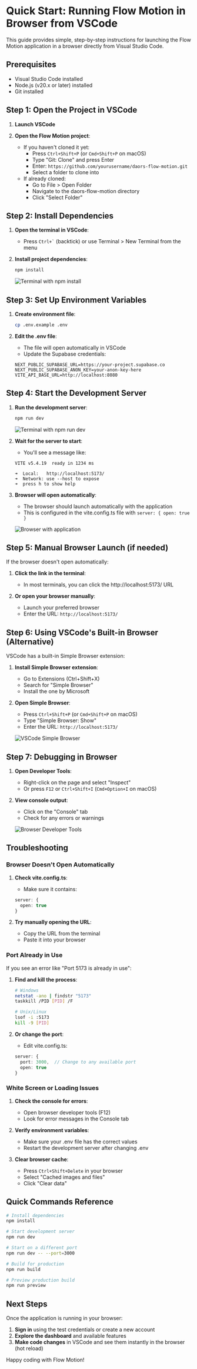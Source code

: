 # Quick Start: Running Flow Motion in Browser from VSCode

This guide provides simple, step-by-step instructions for launching the Flow Motion application in a browser directly from Visual Studio Code.

## Prerequisites

- Visual Studio Code installed
- Node.js (v20.x or later) installed
- Git installed

## Step 1: Open the Project in VSCode

1. **Launch VSCode**

2. **Open the Flow Motion project**:
   - If you haven't cloned it yet:
     - Press `Ctrl+Shift+P` (or `Cmd+Shift+P` on macOS)
     - Type "Git: Clone" and press Enter
     - Enter: `https://github.com/yourusername/daors-flow-motion.git`
     - Select a folder to clone into
   - If already cloned:
     - Go to File > Open Folder
     - Navigate to the daors-flow-motion directory
     - Click "Select Folder"

## Step 2: Install Dependencies

1. **Open the terminal in VSCode**:
   - Press `` Ctrl+` `` (backtick) or use Terminal > New Terminal from the menu

2. **Install project dependencies**:
   ```bash
   npm install
   ```

   ![Terminal with npm install](https://i.imgur.com/example1.png)

## Step 3: Set Up Environment Variables

1. **Create environment file**:
   ```bash
   cp .env.example .env
   ```

2. **Edit the .env file**:
   - The file will open automatically in VSCode
   - Update the Supabase credentials:
   ```
   NEXT_PUBLIC_SUPABASE_URL=https://your-project.supabase.co
   NEXT_PUBLIC_SUPABASE_ANON_KEY=your-anon-key-here
   VITE_API_BASE_URL=http://localhost:8080
   ```

## Step 4: Start the Development Server

1. **Run the development server**:
   ```bash
   npm run dev
   ```

   ![Terminal with npm run dev](https://i.imgur.com/example2.png)

2. **Wait for the server to start**:
   - You'll see a message like:
   ```
   VITE v5.4.19  ready in 1234 ms

   ➜  Local:   http://localhost:5173/
   ➜  Network: use --host to expose
   ➜  press h to show help
   ```

3. **Browser will open automatically**:
   - The browser should launch automatically with the application
   - This is configured in the vite.config.ts file with `server: { open: true }`

   ![Browser with application](https://i.imgur.com/example3.png)

## Step 5: Manual Browser Launch (if needed)

If the browser doesn't open automatically:

1. **Click the link in the terminal**:
   - In most terminals, you can click the http://localhost:5173/ URL

2. **Or open your browser manually**:
   - Launch your preferred browser
   - Enter the URL: `http://localhost:5173/`

## Step 6: Using VSCode's Built-in Browser (Alternative)

VSCode has a built-in Simple Browser extension:

1. **Install Simple Browser extension**:
   - Go to Extensions (Ctrl+Shift+X)
   - Search for "Simple Browser"
   - Install the one by Microsoft

2. **Open Simple Browser**:
   - Press `Ctrl+Shift+P` (or `Cmd+Shift+P` on macOS)
   - Type "Simple Browser: Show"
   - Enter the URL: `http://localhost:5173/`

   ![VSCode Simple Browser](https://i.imgur.com/example4.png)

## Step 7: Debugging in Browser

1. **Open Developer Tools**:
   - Right-click on the page and select "Inspect"
   - Or press `F12` or `Ctrl+Shift+I` (`Cmd+Option+I` on macOS)

2. **View console output**:
   - Click on the "Console" tab
   - Check for any errors or warnings

   ![Browser Developer Tools](https://i.imgur.com/example5.png)

## Troubleshooting

### Browser Doesn't Open Automatically

1. **Check vite.config.ts**:
   - Make sure it contains:
   ```typescript
   server: {
     open: true
   }
   ```

2. **Try manually opening the URL**:
   - Copy the URL from the terminal
   - Paste it into your browser

### Port Already in Use

If you see an error like "Port 5173 is already in use":

1. **Find and kill the process**:
   ```bash
   # Windows
   netstat -ano | findstr "5173"
   taskkill /PID [PID] /F
   
   # Unix/Linux
   lsof -i :5173
   kill -9 [PID]
   ```

2. **Or change the port**:
   - Edit vite.config.ts:
   ```typescript
   server: {
     port: 3000,  // Change to any available port
     open: true
   }
   ```

### White Screen or Loading Issues

1. **Check the console for errors**:
   - Open browser developer tools (F12)
   - Look for error messages in the Console tab

2. **Verify environment variables**:
   - Make sure your .env file has the correct values
   - Restart the development server after changing .env

3. **Clear browser cache**:
   - Press `Ctrl+Shift+Delete` in your browser
   - Select "Cached images and files"
   - Click "Clear data"

## Quick Commands Reference

```bash
# Install dependencies
npm install

# Start development server
npm run dev

# Start on a different port
npm run dev -- --port=3000

# Build for production
npm run build

# Preview production build
npm run preview
```

## Next Steps

Once the application is running in your browser:

1. **Sign in** using the test credentials or create a new account
2. **Explore the dashboard** and available features
3. **Make code changes** in VSCode and see them instantly in the browser (hot reload)

Happy coding with Flow Motion!